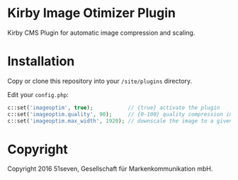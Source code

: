 # Kirby Image Otimizer Plugin
Kirby CMS Plugin for automatic image compression and scaling.

# Installation

Copy or clone this repository into your `/site/plugins` directory.

Edit your `config.php`:
```php
c::set('imageoptim', true);           // {true} activate the plugin
c::set('imageoptim.quality', 90);     // {0-100} quality compression in percentage. 0 = lowest quality, 100 = highest quality
c::set('imageoptim.max_width', 1920); // downscale the image to a given width
```

# Copyright

Copyright 2016 51seven, Gesellschaft für Markenkommunikation mbH.
